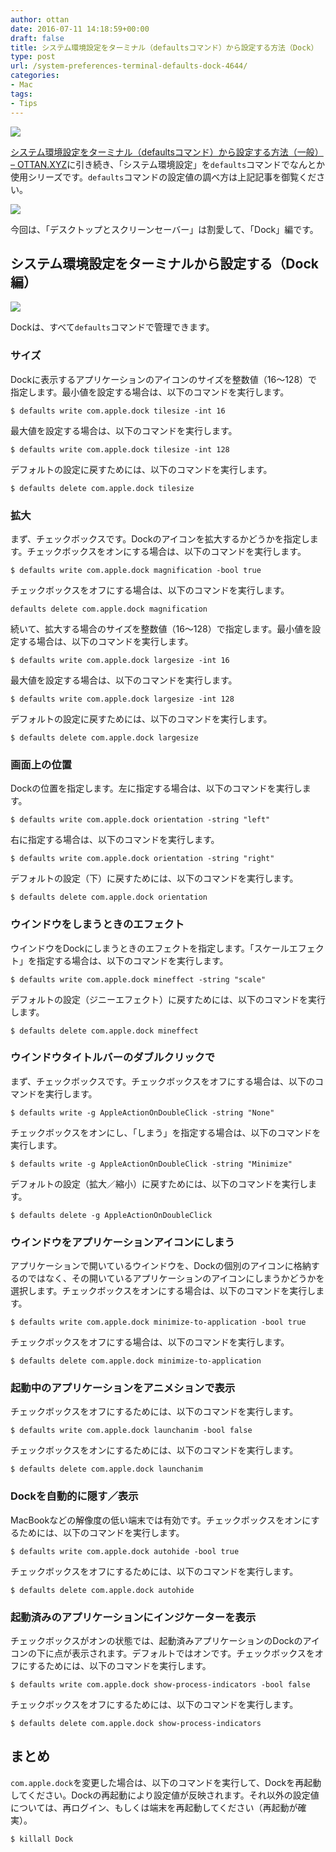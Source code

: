 ```yaml
---
author: ottan
date: 2016-07-11 14:18:59+00:00
draft: false
title: システム環境設定をターミナル（defaultsコマンド）から設定する方法（Dock）
type: post
url: /system-preferences-terminal-defaults-dock-4644/
categories:
- Mac
tags:
- Tips
---
```


![](/uploads/2016/07/160710-57824e95886ff.jpg)






[システム環境設定をターミナル（defaultsコマンド）から設定する方法（一般） – OTTAN.XYZ](/system-preferences-terminal-defaults-2-4643/)に引き続き、「システム環境設定」を`defaults`コマンドでなんとか使用シリーズです。`defaults`コマンドの設定値の調べ方は上記記事を御覧ください。





![](/uploads/2016/07/160710-57824ed9609b3.png)






今回は、「デスクトップとスクリーンセーバー」は割愛して、「Dock」編です。





## システム環境設定をターミナルから設定する（Dock編）





![](/uploads/2016/07/160710-57824edfd8fd1.png)






Dockは、すべて`defaults`コマンドで管理できます。





### サイズ





Dockに表示するアプリケーションのアイコンのサイズを整数値（16〜128）で指定します。最小値を設定する場合は、以下のコマンドを実行します。




    
    $ defaults write com.apple.dock tilesize -int 16





最大値を設定する場合は、以下のコマンドを実行します。




    
    $ defaults write com.apple.dock tilesize -int 128





デフォルトの設定に戻すためには、以下のコマンドを実行します。




    
    $ defaults delete com.apple.dock tilesize





### 拡大





まず、チェックボックスです。Dockのアイコンを拡大するかどうかを指定します。チェックボックスをオンにする場合は、以下のコマンドを実行します。




    
    $ defaults write com.apple.dock magnification -bool true





チェックボックスをオフにする場合は、以下のコマンドを実行します。




    
    defaults delete com.apple.dock magnification





続いて、拡大する場合のサイズを整数値（16〜128）で指定します。最小値を設定する場合は、以下のコマンドを実行します。




    
    $ defaults write com.apple.dock largesize -int 16





最大値を設定する場合は、以下のコマンドを実行します。




    
    $ defaults write com.apple.dock largesize -int 128





デフォルトの設定に戻すためには、以下のコマンドを実行します。




    
    $ defaults delete com.apple.dock largesize





### 画面上の位置





Dockの位置を指定します。左に指定する場合は、以下のコマンドを実行します。




    
    $ defaults write com.apple.dock orientation -string "left"





右に指定する場合は、以下のコマンドを実行します。




    
    $ defaults write com.apple.dock orientation -string "right"





デフォルトの設定（下）に戻すためには、以下のコマンドを実行します。




    
    $ defaults delete com.apple.dock orientation





### ウインドウをしまうときのエフェクト





ウインドウをDockにしまうときのエフェクトを指定します。「スケールエフェクト」を指定する場合は、以下のコマンドを実行します。




    
    $ defaults write com.apple.dock mineffect -string "scale"





デフォルトの設定（ジニーエフェクト）に戻すためには、以下のコマンドを実行します。




    
    $ defaults delete com.apple.dock mineffect





### ウインドウタイトルバーのダブルクリックで





まず、チェックボックスです。チェックボックスをオフにする場合は、以下のコマンドを実行します。




    
    $ defaults write -g AppleActionOnDoubleClick -string "None"





チェックボックスをオンにし、「しまう」を指定する場合は、以下のコマンドを実行します。




    
    $ defaults write -g AppleActionOnDoubleClick -string "Minimize"





デフォルトの設定（拡大／縮小）に戻すためには、以下のコマンドを実行します。




    
    $ defaults delete -g AppleActionOnDoubleClick





### ウインドウをアプリケーションアイコンにしまう





アプリケーションで開いているウインドウを、Dockの個別のアイコンに格納するのではなく、その開いているアプリケーションのアイコンにしまうかどうかを選択します。チェックボックスをオンにする場合は、以下のコマンドを実行します。




    
    $ defaults write com.apple.dock minimize-to-application -bool true





チェックボックスをオフにする場合は、以下のコマンドを実行します。




    
    $ defaults delete com.apple.dock minimize-to-application





### 起動中のアプリケーションをアニメションで表示





チェックボックスをオフにするためには、以下のコマンドを実行します。




    
    $ defaults write com.apple.dock launchanim -bool false





チェックボックスをオンにするためには、以下のコマンドを実行します。




    
    $ defaults delete com.apple.dock launchanim





### Dockを自動的に隠す／表示





MacBookなどの解像度の低い端末では有効です。チェックボックスをオンにするためには、以下のコマンドを実行します。




    
    $ defaults write com.apple.dock autohide -bool true





チェックボックスをオフにするためには、以下のコマンドを実行します。




    
    $ defaults delete com.apple.dock autohide





### 起動済みのアプリケーションにインジケーターを表示





チェックボックスがオンの状態では、起動済みアプリケーションのDockのアイコンの下に点が表示されます。デフォルトではオンです。チェックボックスをオフにするためには、以下のコマンドを実行します。




    
    $ defaults write com.apple.dock show-process-indicators -bool false





チェックボックスをオフにするためには、以下のコマンドを実行します。




    
    $ defaults delete com.apple.dock show-process-indicators





## まとめ





`com.apple.dock`を変更した場合は、以下のコマンドを実行して、Dockを再起動してください。Dockの再起動により設定値が反映されます。それ以外の設定値については、再ログイン、もしくは端末を再起動してください（再起動が確実）。




    
    $ killall Dock
